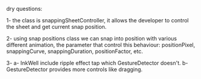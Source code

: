 dry questions:

1- the class is snappingSheetController, it allows the developer to control the sheet and get
current snap position.

2- using snap positions class we can snap into position with various different animation, the
parameter that control this behaviour: positionPixel, snappingCurve, snappingDuration,
positionFactor, etc.

3- a- InkWell include ripple effect tap which GestureDetector doesn't.
   b- GestureDetector provides more controls like dragging.